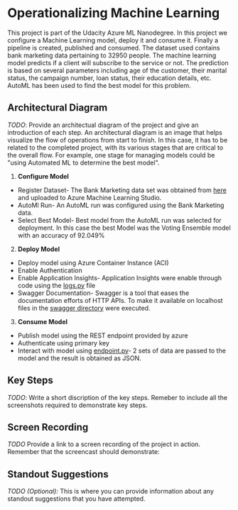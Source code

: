 # Operationalizing Machine Learning
This project is part of the Udacity Azure ML Nanodegree. In this project we configure a Machine Learning model, deploy it and consume it. Finally a pipeline is created, published and consumed. The dataset used contains bank marketing data pertaining to 32950 people. The machine learning model predicts if a client will subscribe to the service or not. The prediction is based on several parameters including age of the customer, their marital status, the campaign number, loan status, their education details, etc. AutoML has been used to find the best model for this problem.

## Architectural Diagram
*TODO*: Provide an architectual diagram of the project and give an introduction of each step. An architectural diagram is an image that helps visualize the flow of operations from start to finish. In this case, it has to be related to the completed project, with its various stages that are critical to the overall flow. For example, one stage for managing models could be "using Automated ML to determine the best model". 
1. **Configure Model**
- Register Dataset- The Bank Marketing data set was obtained from [here](https://automlsamplenotebookdata.blob.core.windows.net/automl-sample-notebook-data/bankmarketing_train.csv) and uploaded to Azure Machine Learning Studio.
- AutoMl Run- An AutoML run was configured using the Bank Marketing data.
- Select Best Model- Best model from the AutoML run was selected for deployment. In this case the best Model was the Voting Ensemble model with an accuracy of 92.049%

2. **Deploy Model**
- Deploy model using Azure Container Instance (ACI)
- Enable Authentication
- Enable Application Insights- Application Insights were enable through code using the [logs.py](https://github.com/neha7598/azure-ml-project2/blob/main/logs.py) file 
- Swagger Documentation- Swagger is a tool that eases the documentation efforts of HTTP APIs. To make it available on localhost files in the [swagger directory](https://github.com/neha7598/azure-ml-project2/tree/main/swagger) were executed.

3. **Consume Model**
- Publish model using the REST endpoint provided by azure
- Authenticate using primary key
- Interact with model using [endpoint.py](https://github.com/neha7598/azure-ml-project2/blob/main/endpoint.py)- 2 sets of data are passed to the model and the result is obtained as JSON.  

## Key Steps
*TODO*: Write a short discription of the key steps. Remeber to include all the screenshots required to demonstrate key steps. 

## Screen Recording
*TODO* Provide a link to a screen recording of the project in action. Remember that the screencast should demonstrate:

## Standout Suggestions
*TODO (Optional):* This is where you can provide information about any standout suggestions that you have attempted.
